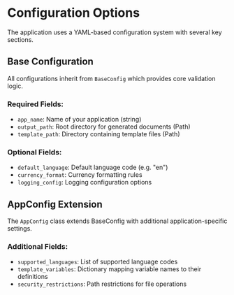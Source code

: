 # Configuration Options

The application uses a YAML-based configuration system with several key sections.

## Base Configuration

All configurations inherit from `BaseConfig` which provides core validation logic.

### Required Fields:
- `app_name`: Name of your application (string)
- `output_path`: Root directory for generated documents (Path)
- `template_path`: Directory containing template files (Path)

### Optional Fields:
- `default_language`: Default language code (e.g. "en") 
- `currency_format`: Currency formatting rules
- `logging_config`: Logging configuration options

## AppConfig Extension

The `AppConfig` class extends BaseConfig with additional application-specific settings.

### Additional Fields:
- `supported_languages`: List of supported language codes
- `template_variables`: Dictionary mapping variable names to their definitions
- `security_restrictions`: Path restrictions for file operations
